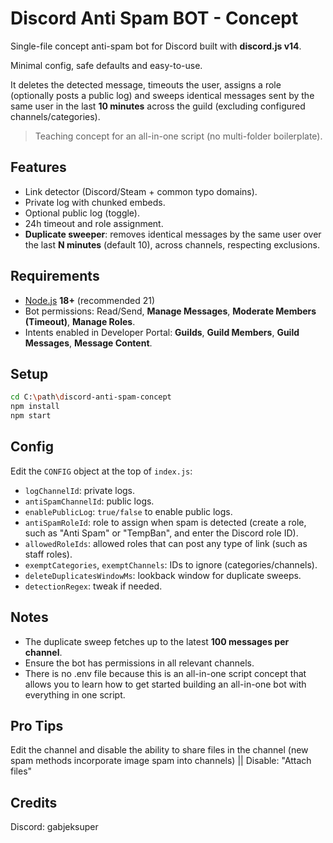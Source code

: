 # Discord Anti Spam BOT - Concept

Single-file concept anti-spam bot for Discord built with **discord.js v14**. 

Minimal config, safe defaults and easy-to-use. 

It deletes the detected message, timeouts the user, assigns a role (optionally posts a public log) and sweeps identical messages sent by the same user in the last **10 minutes** across the guild (excluding configured channels/categories).

> Teaching concept for an all-in-one script (no multi-folder boilerplate).

## Features
- Link detector (Discord/Steam + common typo domains).
- Private log with chunked embeds.
- Optional public log (toggle).
- 24h timeout and role assignment.
- **Duplicate sweeper**: removes identical messages by the same user over the last **N minutes** (default 10), across channels, respecting exclusions.

## Requirements
- [Node.js](https://nodejs.org/en/download) **18+** (recommended 21)
- Bot permissions: Read/Send, **Manage Messages**, **Moderate Members (Timeout)**, **Manage Roles**.
- Intents enabled in Developer Portal: **Guilds**, **Guild Members**, **Guild Messages**, **Message Content**.

## Setup
```bash
cd C:\path\discord-anti-spam-concept
npm install
npm start
```

## Config
Edit the `CONFIG` object at the top of `index.js`:
- `logChannelId`: private logs.
- `antiSpamChannelId`: public logs.
- `enablePublicLog`: `true/false` to enable public logs.
- `antiSpamRoleId`: role to assign when spam is detected (create a role, such as "Anti Spam" or "TempBan", and enter the Discord role ID).
- `allowedRoleIds`: allowed roles that can post any type of link (such as staff roles).
- `exemptCategories`, `exemptChannels`: IDs to ignore (categories/channels).
- `deleteDuplicatesWindowMs`: lookback window for duplicate sweeps.
- `detectionRegex`: tweak if needed.

## Notes
- The duplicate sweep fetches up to the latest **100 messages per channel**.
- Ensure the bot has permissions in all relevant channels.
- There is no .env file because this is an all-in-one script concept that allows you to learn how to get started building an all-in-one bot with everything in one script.

## Pro Tips
Edit the channel and disable the ability to share files in the channel (new spam methods incorporate image spam into channels) || Disable: "Attach files"

## Credits
Discord: gabjeksuper
